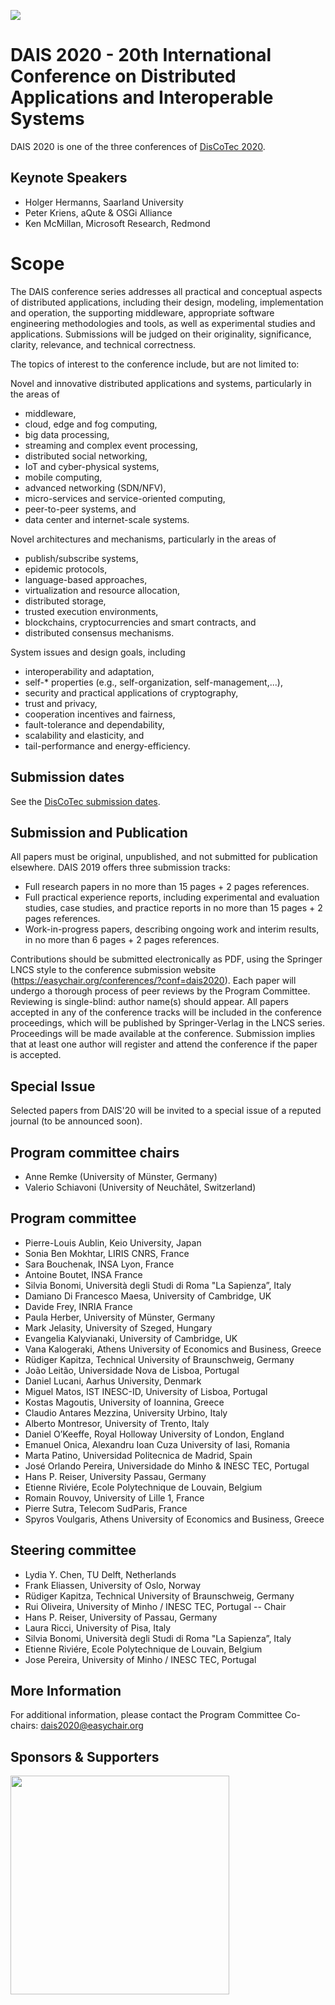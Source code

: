 [![](https://www.discotec.org/2020/discotec2020-banner.jpeg)](https://www.discotec.org/2020/)

# DAIS 2020 - 20th International Conference on Distributed Applications and Interoperable Systems

DAIS 2020 is one of the three conferences of [DisCoTec 2020](https://www.discotec.org/2020/).

## Keynote Speakers

* Holger Hermanns, Saarland University
* Peter Kriens, aQute & OSGi Alliance
* Ken McMillan, Microsoft Research, Redmond


# Scope
The DAIS conference series addresses all practical and conceptual aspects of distributed applications, including their design, modeling, implementation and operation, the supporting middleware, appropriate software engineering methodologies and tools, as well as experimental studies and applications. Submissions will be judged on their originality, significance, clarity, relevance, and technical correctness.

The topics of interest to the conference include, but are not limited to:

Novel and innovative distributed applications and systems, particularly in the areas of
* middleware,
* cloud, edge and fog computing,
* big data processing,
* streaming and complex event processing,
* distributed social networking,
* IoT and cyber-physical systems,
* mobile computing,
* advanced networking (SDN/NFV),
* micro-services and service-oriented computing,
* peer-to-peer systems, and
* data center and internet-scale systems.

Novel architectures and mechanisms, particularly in the areas of
* publish/subscribe systems,
* epidemic protocols,
* language-based approaches,
* virtualization and resource allocation,
* distributed storage,
* trusted execution environments,
* blockchains, cryptocurrencies and smart contracts, and
* distributed consensus mechanisms.

System issues and design goals, including
* interoperability and adaptation,
* self-* properties (e.g., self-organization, self-management,...),
* security and practical applications of cryptography,
* trust and privacy,
* cooperation incentives and fairness,
* fault-tolerance and dependability,
* scalability and elasticity, and
* tail-performance and energy-efficiency.

## Submission dates
See the [DisCoTec submission dates](https://www.discotec.org/2020/#important-dates).

## Submission and Publication

All papers must be original, unpublished, and not submitted for publication elsewhere. DAIS 2019 offers three submission tracks:

* Full research papers in no more than 15 pages + 2 pages references.
* Full practical experience reports, including experimental and evaluation studies, case studies, and practice reports in no more than 15 pages + 2 pages references.
* Work-in-progress papers, describing ongoing work and interim results, in no more than 6 pages + 2 pages references.

Contributions should be submitted electronically as PDF, using the Springer LNCS style to the conference submission website (<https://easychair.org/conferences/?conf=dais2020>). Each paper will undergo a thorough process of peer reviews by the Program Committee. Reviewing is single-blind: author name(s) should appear. All papers accepted in any of the conference tracks will be included in the conference proceedings, which will be published by Springer-Verlag in the LNCS series. Proceedings will be made available at the conference. Submission implies that at least one author will register and attend the conference if the paper is accepted.

## Special Issue
Selected papers from DAIS'20 will be invited to a special issue of a reputed journal (to be announced soon).

## Program committee chairs
* Anne Remke (University of Münster, Germany)
* Valerio Schiavoni (University of Neuchâtel, Switzerland)

## Program committee
* Pierre-Louis Aublin, Keio University, Japan
* Sonia Ben Mokhtar, LIRIS CNRS, France
* Sara Bouchenak, INSA Lyon, France
* Antoine Boutet, INSA France
* Silvia Bonomi, Università degli Studi di Roma "La Sapienza”, Italy
* Damiano Di Francesco Maesa, University of Cambridge, UK
* Davide Frey, INRIA France
* Paula Herber, University of Münster, Germany
* Mark Jelasity, University of Szeged, Hungary
* Evangelia Kalyvianaki, University of Cambridge, UK
* Vana Kalogeraki, Athens University of Economics and Business, Greece
* Rüdiger Kapitza, Technical University of Braunschweig, Germany
* João Leitão, Universidade Nova de Lisboa, Portugal
* Daniel Lucani, Aarhus University, Denmark
* Miguel Matos, IST INESC-ID, University of Lisboa, Portugal
* Kostas Magoutis, University of Ioannina, Greece
* Claudio Antares Mezzina, University Urbino, Italy
* Alberto Montresor, University of Trento, Italy
* Daniel O’Keeffe, Royal Holloway University of London, England
* Emanuel Onica, Alexandru Ioan Cuza University of Iasi, Romania
* Marta Patino, Universidad Politecnica de Madrid, Spain
* José Orlando Pereira, Universidade do Minho & INESC TEC, Portugal
* Hans P. Reiser, University Passau, Germany
* Etienne Riviére, Ecole Polytechnique de Louvain, Belgium
* Romain Rouvoy, University of Lille 1, France
* Pierre Sutra, Telecom SudParis, France
* Spyros Voulgaris, Athens University of Economics and Business, Greece






## Steering committee
* Lydia Y. Chen, TU Delft, Netherlands
* Frank Eliassen, University of Oslo, Norway
* Rüdiger Kapitza, Technical University of Braunschweig, Germany
* Rui Oliveira, University of Minho / INESC TEC, Portugal -- Chair
* Hans P. Reiser, University of Passau, Germany
* Laura Ricci, University of Pisa, Italy
* Silvia Bonomi, Università degli Studi di Roma "La Sapienza”, Italy
* Etienne Riviére, Ecole Polytechnique de Louvain, Belgium
* Jose Pereira, University of Minho / INESC TEC, Portugal

## More Information

For additional information, please contact the Program Committee Co-chairs: <dais2020@easychair.org>

## Sponsors & Supporters

<a href="https://www.ifip.org">
  <img alt"IFIP logo" src="https://encrypted-tbn0.gstatic.com/images?q=tbn:ANd9GcS-EpsUS6bK4HbtbQ12Do2lkYu998ZGaXNCTWG4bxbd11vWDMDi" width="350px">
</a>
